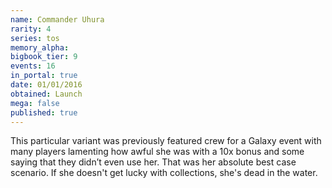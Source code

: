 ```yaml
---
name: Commander Uhura
rarity: 4
series: tos
memory_alpha:
bigbook_tier: 9
events: 16
in_portal: true
date: 01/01/2016
obtained: Launch
mega: false
published: true
---
```


This particular variant was previously featured crew for a Galaxy event with many players lamenting how awful she was with a 10x bonus and some saying that they didn’t even use her. That was her absolute best case scenario. If she doesn't get lucky with collections, she's dead in the water.
